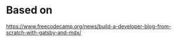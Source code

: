 # Based on
https://www.freecodecamp.org/news/build-a-developer-blog-from-scratch-with-gatsby-and-mdx/